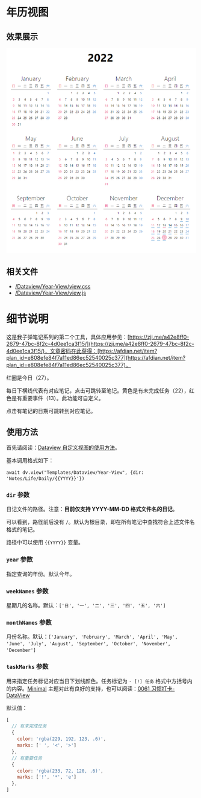 # 年历视图

## 效果展示

![](../images/Year-View.png)

## 相关文件

- [/Dataview/Year-View/view.css](../../Dataview/Year-View/view.css)
- [/Dataview/Year-View/view.js](../../Dataview/Year-View/view.js)

# 细节说明

这是我子弹笔记系列的第二个工具，具体应用参见：[https://zji.me/a42e8ff0-2679-47bc-8f2c-4d0ee1ca3f15/](https://zji.me/a42e8ff0-2679-47bc-8f2c-4d0ee1ca3f15/)，文章密码在此获得：[https://afdian.net/item?plan_id=e808efe84f7a11ed86ec52540025c377](https://afdian.net/item?plan_id=e808efe84f7a11ed86ec52540025c377)。

红圈是今日（27）。

每日下横线代表有对应笔记，点击可跳转至笔记。黄色是有未完成任务（22），红色是有重要事件（13）。此功能可自定义。

点击有笔记的日期可跳转到对应笔记。

## 使用方法

首先请阅读：[Dataview 自定义视图的使用方法](../Usages/Dataview-Custom-View.md)。

基本调用格式如下：

```dataviewjs
await dv.view("Templates/Dataview/Year-View", {dir: 'Notes/Life/Daily/{{YYYY}}'})
```

### `dir` 参数

日记文件的路径。注意：**目前仅支持 YYYY-MM-DD 格式文件名的日记**。

可以看到，路径前后没有 `/`。默认为根目录，即在所有笔记中查找符合上述文件名格式的笔记。

路径中可以使用 `{{YYYY}}` 变量。

### `year` 参数

指定查询的年份。默认今年。

### `weekNames` 参数

星期几的名称。默认：`['日', '一', '二', '三', '四', '五', '六']`

### `monthNames` 参数

月份名称。默认：`['January', 'February', 'March', 'April', 'May', 'June', 'July', 'August', 'September', 'October', 'November', 'December']`

### `taskMarks` 参数

用来指定任务标记对应当日下划线颜色。任务标记为 `- [!] 任务` 格式中方括号内的内容。[Minimal](https://github.com/kepano/obsidian-minimal) 主题对此有良好的支持，也可以阅读：[0061 习惯打卡-DataView](https://zji.me/1ca8f877-9e00-4f67-a2df-b72e42177d23/)

默认值：

```js
[
  // 有未完成任务
  {
    color: 'rgba(229, 192, 123, .6)',
    marks: [' ', '<', '>']
  },
  // 有重要任务
  {
    color: 'rgba(233, 72, 120, .6)',
    marks: ['!', '*', 'e']
  },
]
```